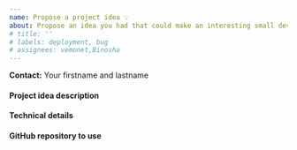```yaml
---
name: Propose a project idea 💡
about: Propose an idea you had that could make an interesting small development project at IDS
# title: ''
# labels: deployment, bug
# assignees: vemonet,Binosha
---
```


<!-- Use the Labels on the right to tag your idea with the technologies your idea involves: Python, Java, React, RDF... -->

**Contact:** Your firstname and lastname

#### Project idea description

<!-- A description of what is your project idea, and why it is interesting or useful -->

#### Technical details

<!-- Provide as much technical details as you can to help getting started with this project idea: link to relevant libraries or examples (code repositories ideally, such as GitHub), explain how you would see it implemented... -->

#### GitHub repository to use

<!-- If you already have started a GitHub repository for this idea, and would like the development to start from this repository: copy the link here. -->